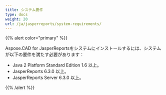 ```yaml
---
title: システム要件
type: docs
weight: 20
url: /ja/jasperreports/system-requirements/
---
```


{{% alert color="primary" %}}

Aspose.CAD for JasperReportsをシステムにインストールするには、システムが以下の要件を満たす必要があります：

- Java 2 Platform Standard Edition 1.6 以上。
- JasperReports 6.3.0 以上。
- JasperReports Server 6.3.0 以上。

{{% /alert %}}
